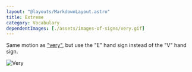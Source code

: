```yaml
---
layout: "@layouts/MarkdownLayout.astro"
title: Extreme
category: Vocabulary
dependentImages: [./assets/images-of-signs/very.gif]
---
```


Same motion as ["very"](./very),
but use the "E" hand sign instead of the "V" hand sign.

![Very](@signs/very.gif)
